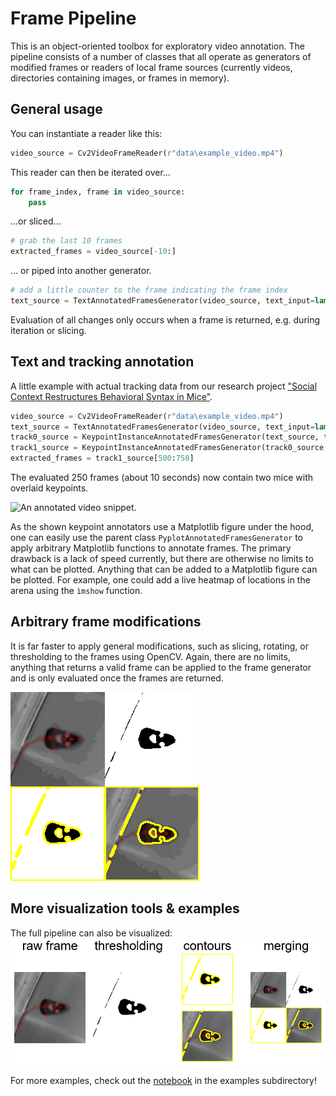 # Frame Pipeline

This is an object-oriented toolbox for exploratory video annotation. The pipeline consists of a number of classes that all operate as generators of modified frames or readers of local frame sources (currently videos, directories containing images, or frames in memory).

## General usage
You can instantiate a reader like this:
```python
video_source = Cv2VideoFrameReader(r"data\example_video.mp4")
```

This reader can then be iterated over...
```python
for frame_index, frame in video_source:
    pass
```

...or sliced...
```python
# grab the last 10 frames
extracted_frames = video_source[-10:]
```

... or piped into another generator.
```python
# add a little counter to the frame indicating the frame index
text_source = TextAnnotatedFramesGenerator(video_source, text_input=lambda x: dict(text=str(x)))
```

Evaluation of all changes only occurs when a frame is returned, e.g. during iteration or slicing.

## Text and tracking annotation
A little example with actual tracking data from our research project ["Social Context Restructures Behavioral Syntax in Mice"](https://github.com/Marti-Ritter/social-context-restructures-behavioral-syntax-in-mice).

```python
video_source = Cv2VideoFrameReader(r"data\example_video.mp4")
text_source = TextAnnotatedFramesGenerator(video_source, text_input=lambda x: dict(text=str(x)))
track0_source = KeypointInstanceAnnotatedFramesGenerator(text_source, track_df=track_df.loc["track_0"], skeleton_df=skeleton_df, color="red", alpha=0.2)
track1_source = KeypointInstanceAnnotatedFramesGenerator(track0_source, track_df=track_df.loc["track_1"], skeleton_df=skeleton_df, color="blue", alpha=0.2)
extracted_frames = track1_source[500:750]
```

The evaluated 250 frames (about 10 seconds) now contain two mice with overlaid keypoints.

![An annotated video snippet.](examples/output/annotated_example.gif)

As the shown keypoint annotators use a Matplotlib figure under the hood, one can easily use the parent class `PyplotAnnotatedFramesGenerator` to apply arbitrary Matplotlib functions to annotate frames. The primary drawback is a lack of speed currently, but there are otherwise no limits to what can be plotted. Anything that can be added to a Matplotlib figure can be plotted. For example, one could add a live heatmap of locations in the arena using the `ìmshow` function.

## Arbitrary frame modifications
It is far faster to apply general modifications, such as slicing, rotating, or thresholding to the frames using OpenCV. Again, there are no limits, anything that returns a valid frame can be applied to the frame generator and is only evaluated once the frames are returned.

![An merged video with various modifications.](examples/output/merged_example.gif)

## More visualization tools & examples
The full pipeline can also be visualized:
![A pipeline overview for the frame generator shown above.](examples/output/pipeline_overview.png)

For more examples, check out the [notebook](./examples/FramePipelineExample.ipynb) in the examples subdirectory!
